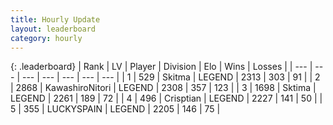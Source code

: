 ```yaml
---
title: Hourly Update
layout: leaderboard
category: hourly
---
```


{: .leaderboard}
| Rank | LV | Player | Division | Elo | Wins | Losses |
| --- | --- | --- | --- | --- | --- | --- |
| <span data-change="0">1</span> | 529 | <span title="ID: 402846">Skitma</span> | LEGEND | <span data-change="0">2313</span> | <span data-change="0">303</span> | <span data-change="0">91</span> |
| <span data-change="0">2</span> | 2868 | <span title="ID: 164871">KawashiroNitori</span> | LEGEND | <span data-change="0">2308</span> | <span data-change="0">357</span> | <span data-change="0">123</span> |
| <span data-change="0">3</span> | 1698 | <span title="ID: 353063">Sktima</span> | LEGEND | <span data-change="12">2261</span> | <span data-change="6">189</span> | <span data-change="1">72</span> |
| <span data-change="0">4</span> | 496 | <span title="ID: 665674">Crisptian</span> | LEGEND | <span data-change="0">2227</span> | <span data-change="0">141</span> | <span data-change="0">50</span> |
| <span data-change="0">5</span> | 355 | <span title="ID: 623829">LUCKYSPAIN</span> | LEGEND | <span data-change="0">2205</span> | <span data-change="0">146</span> | <span data-change="0">75</span> |
